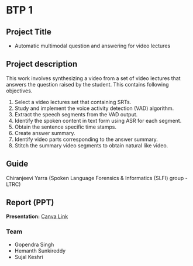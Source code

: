 # BTP 1

## Project Title
* Automatic multimodal question and answering for video lectures

## Project description
This work involves synthesizing a video from a set of video lectures that answers the question raised by the student. This contains following objectives.
1. Select a video lectures set that containing SRTs.
2. Study and implement the voice activity detection (VAD) algorithm.
3. Extract the speech segments from the VAD output.
4. Identify the spoken content in text form using ASR for each segment.
5. Obtain the sentence specific time stamps.
6. Create answer summary.
7. Identify video parts corresponding to the answer summary.
8. Stitch the summary video segments to obtain natural like video.

## Guide
Chiranjeevi Yarra (Spoken Language Forensics & Informatics (SLFI) group - LTRC)

## Report (PPT)
**Presentation:** [Canva Link](https://www.canva.com/design/DAGdXJG88EA/zs8v3wr5Ru36qYcWTp-EGA/view?utm_content=DAGdXJG88EA&utm_campaign=designshare&utm_medium=link2&utm_source=uniquelinks&utlId=hb2892354ed)


### Team
* Gopendra Singh
* Hemanth Sunkireddy
* Sujal Keshri
